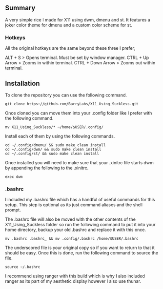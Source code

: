 ## Summary
A very simple rice I made for X11 using dwm, dmenu and st. It features a joker color theme for dmenu and a custom color scheme for st.

### Hotkeys
All the original hotkeys are the same beyond these three I prefer;

ALT + S > Opens terminal. Must be set by window manager.
CTRL + Up Arrow > Zooms in within terminal.
CTRL + Down Arrow > Zooms out within terminal.

## Installation
To clone the repository you can use the following command.
~~~
git clone https://github.com/BarryLabs/X11_Using_Suckless.git
~~~

Once cloned you can move them into your .config folder like I prefer with the following command.
~~~
mv X11_Using_Suckless/* ~/home/$USER/.config/
~~~

Install each of them by using the following commands.
~~~
cd ~/.config/dmenu/ && sudo make clean install
cd ~/.config/dwm/ && sudo make clean install
cd ~/.config/st/ && sudo make clean install
~~~

Once installed you will need to make sure that your .xinitrc file starts dwm by appending the following to the .xinitrc.
~~~
exec dwm
~~~

### .bashrc
I included my .bashrc file which has a handful of useful commands for this setup. This step is optional as its just command aliases and the shell prompt.

The .bashrc file will also be moved with the other contents of the X11_Using_Suckless folder so run the following command to put it into your home directory, backup your old .bashrc and replace it with this once.
~~~
mv .bashrc .bashrc_ && mv .config/.bashrc /home/$USER/.bashrc
~~~

The underscored file is your original copy so if you want to return to that it should be easy. Once this is done, run the following command to source the file.
~~~
source ~/.bashrc
~~~

I recommend using ranger with this build which is why I also included ranger as its part of my aesthetic display however I also use thunar.